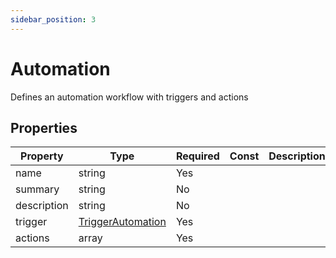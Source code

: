```yaml
---
sidebar_position: 3
---
```


# Automation

Defines an automation workflow with triggers and actions

## Properties

| Property    | Type                                          | Required | Const | Description |
| ----------- | --------------------------------------------- | -------- | ----- | ----------- |
| name        | string                                        | Yes      |       |             |
| summary     | string                                        | No       |       |             |
| description | string                                        | No       |       |             |
| trigger     | [TriggerAutomation](/docs/automation/trigger) | Yes      |       |             |
| actions     | array                                         | Yes      |       |             |
